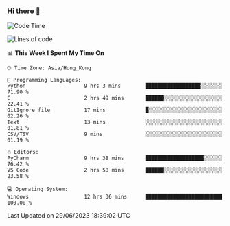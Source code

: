 ### Hi there 👋

<!--
**RoiexLee/RoiexLee** is a ✨ _special_ ✨ repository because its `README.md` (this file) appears on your GitHub profile.

Here are some ideas to get you started:

- 🔭 I’m currently working on ...
- 🌱 I’m currently learning ...
- 👯 I’m looking to collaborate on ...
- 🤔 I’m looking for help with ...
- 💬 Ask me about ...
- 📫 How to reach me: ...
- 😄 Pronouns: ...
- ⚡ Fun fact: ...
-->

<!--START_SECTION:waka-->
![Code Time](http://img.shields.io/badge/Code%20Time-313%20hrs%2057%20mins-blue)

![Lines of code](https://img.shields.io/badge/From%20Hello%20World%20I%27ve%20Written-41.0%20thousand%20lines%20of%20code-blue)

📊 **This Week I Spent My Time On** 

```text
🕑︎ Time Zone: Asia/Hong_Kong

💬 Programming Languages: 
Python                   9 hrs 3 mins        ██████████████████░░░░░░░   71.90 % 
C                        2 hrs 49 mins       ██████░░░░░░░░░░░░░░░░░░░   22.41 % 
GitIgnore file           17 mins             █░░░░░░░░░░░░░░░░░░░░░░░░   02.26 % 
Text                     13 mins             ░░░░░░░░░░░░░░░░░░░░░░░░░   01.81 % 
CSV/TSV                  9 mins              ░░░░░░░░░░░░░░░░░░░░░░░░░   01.19 % 

🔥 Editors: 
PyCharm                  9 hrs 38 mins       ███████████████████░░░░░░   76.42 % 
VS Code                  2 hrs 58 mins       ██████░░░░░░░░░░░░░░░░░░░   23.58 % 

💻 Operating System: 
Windows                  12 hrs 36 mins      █████████████████████████   100.00 % 
```


 Last Updated on 29/06/2023 18:39:02 UTC
<!--END_SECTION:waka-->
